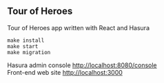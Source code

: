 ## Tour of Heroes

Tour of Heroes app written with React and Hasura

```
make install
make start
make migration
```

Hasura admin console [http://localhost:8080/console](http://localhost:8080/console)   
Front-end web site [http://localhost:3000](http://localhost:3000)   
